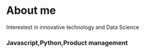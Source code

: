 # About me
Interestest in innovative technology and Data Science
### Javascript,Python,Product management
